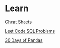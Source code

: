 # Learn

[Cheat Sheets](https://github.com/probablyvivek/Learn/tree/main/Cheat%20Sheets)

[Leet Code SQL Problems](https://github.com/probablyvivek/Learn/blob/main/Leet%20Code/Top%2050%20SQL.md)

[30 Days of Pandas](https://github.com/probablyvivek/Learn/blob/main/Leet%20Code/30%20Days%20of%20Pandas.md)



